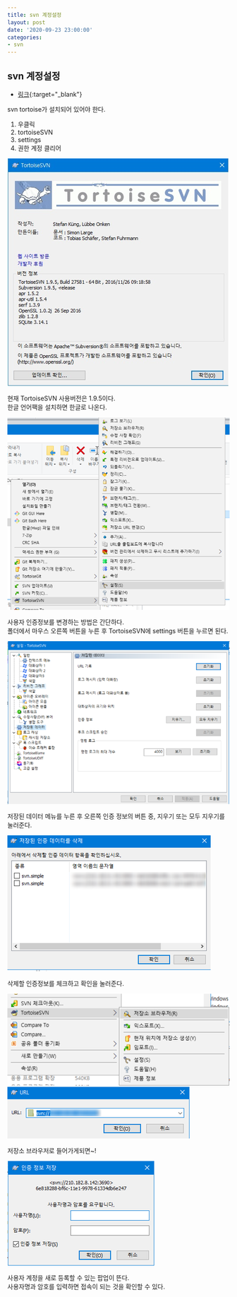 ```yaml
---
title: svn 계정설정
layout: post
date: '2020-09-23 23:00:00'
categories:
- svn
---
```


## svn 계정설정

* [링크](http://blog.naver.com/PostView.nhn?blogId=chudu&logNo=221509141567){:target="_blank"}

svn tortoise가 설치되어 있어야 한다.  

1. 우클릭 
2. tortoiseSVN 
3. settings
4. 권한 계정 클리어

![](/static/img/svn/image00.jpg)

현재 TortoiseSVN 사용버전은 1.9.5이다.  
한글 언어팩을 설치하면 한글로 나온다.

![](/static/img/svn/image01.png)

사용자 인증정보를 변경하는 방법은 간단하다.  
폴더에서 마우스 오른쪽 버튼을 누른 후 TortoiseSVN에 settings 버튼을 누르면 된다.

![](/static/img/svn/image02.png)

저장된 데이터 메뉴를 누른 후 오른쪽 인증 정보의 버튼 중, 지우기 또는 모두 지우기를 눌러준다.  

![](/static/img/svn/image03.png)

삭제할 인증정보를 체크하고 확인을 눌러준다.

![](/static/img/svn/image04.png)
![](/static/img/svn/image05.png)

저장소 브라우저로 들어가게되면~!

![](/static/img/svn/image06.png)

사용자 계정을 새로 등록할 수 있는 팝업이 뜬다.  
사용자명과 암호를 입력하면 접속이 되는 것을 확인할 수 있다.